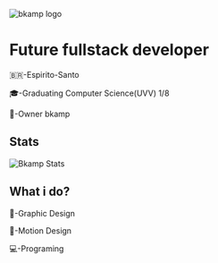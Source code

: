 ![bkamp logo](https://i.imgur.com/RqzvxYI.png)

# Future fullstack developer
<p>🇧🇷-Espirito-Santo</p>
<p>🎓-Graduating Computer Science(UVV) 1/8</p>
<p>💜-Owner <a target="_blank" style="text-decoration: none; color: pruple;" href="https://bkamp.com.br">bkamp</a><p>

## Stats

![Bkamp Stats](https://github-readme-stats.vercel.app/api?username=bkampdev&hide=contribs,prs&show_icons=true&theme=midnight-purple&rank_icon=github&hide_border=true)

## What i do?
<p>🎨-Graphic Design</p>
<p>🎥-Motion Design</p>
<p>💻-Programing</p>
